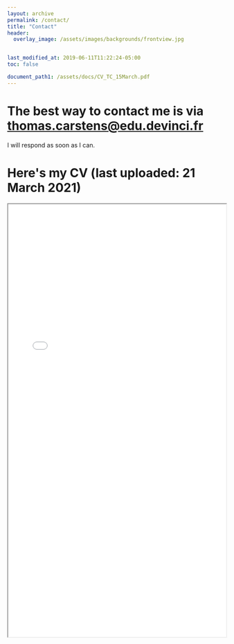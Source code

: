 ```yaml
---
layout: archive
permalink: /contact/
title: "Contact"
header:
  overlay_image: /assets/images/backgrounds/frontview.jpg


last_modified_at: 2019-06-11T11:22:24-05:00
toc: false

document_path1: /assets/docs/CV_TC_15March.pdf
---
```


# The best way to contact me is via thomas.carstens@edu.devinci.fr
I will respond as soon as I can.

<!-- <a class="twitter-timeline" href="https://twitter.com/thomaxarstens" data-tweet-limit="3">Loading my latest 3 tweets...</a> <script async src="https://platform.twitter.com/widgets.js" charset="utf-8"></script> -->
# Here's my CV (last uploaded: 21 March 2021)
<iframe src="{{ page.document_path1 }}" width="100%" height="1000px"></iframe>
